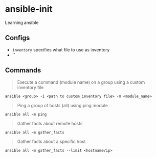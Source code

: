 # ansible-init
Learning ansible

## Configs
- `inventory` specifies what file to use as inventory
- ``

## Commands
> Execute a command (module name) on a group using a custom inventory file
```
ansible <group> -i <path to custom inventory file> -m <module_name>
```

> Ping a group of hosts (all) using ping module
```
ansible all -m ping
```

> Gather facts about remote hosts 
```
ansible all -m gather_facts
```

> Gather facts about a specific host
```
ansible all -m gather_facts --limit <hostname/ip>
```
